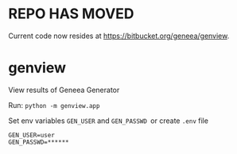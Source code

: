 # REPO HAS MOVED

Current code now resides at https://bitbucket.org/geneea/genview.

# genview

View results of Geneea Generator

Run: `python -m genview.app`

Set env variables `GEN_USER` and `GEN_PASSWD `or create `.env` file

```
GEN_USER=user
GEN_PASSWD=******
```
